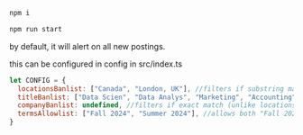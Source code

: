 ```bash
npm i
```

```bash
npm run start
```

by default, it will alert on all new postings.

this can be configured in config in src/index.ts

```js
let CONFIG = {
  locationsBanlist: ["Canada", "London, UK"], //filters if substring match i.e. "Canada" will filter "Toronto, Canada"
  titleBanlist: ["Data Scien", "Data Analys", "Marketing", "Accounting", "Product"], //same behavior as locationsBanlist
  companyBanlist: undefined, //filters if exact match (unlike locationsBanlist and titleBanlist)
  termsAllowlist: ["Fall 2024", "Summer 2024"], //allows both "Fall 2024" and "Summer 2024"
}
```